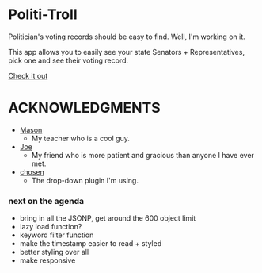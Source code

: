 # Politi-Troll

Politician's voting records should be easy to find. Well, I'm working on it.

This app allows you to easily see your state Senators + Representatives, pick one and see their voting record.

[Check it out](http://pickra.github.io/Political-Troll/)


# ACKNOWLEDGMENTS
- [Mason](https://github.com/masondesu)
	-  My teacher who is a cool guy.
- [Joe](https://github.com/joe-vanleeuwen)
	- My friend who is more patient and gracious than anyone I have ever met.
- [chosen]( http://harvesthq.github.io/chosen/)
	- The drop-down plugin I'm using.
	

### next on the agenda
- bring in all the JSONP, get around the 600 object limit
- lazy load function?
- keyword filter function
- make the timestamp easier to read + styled
- better styling over all
- make responsive